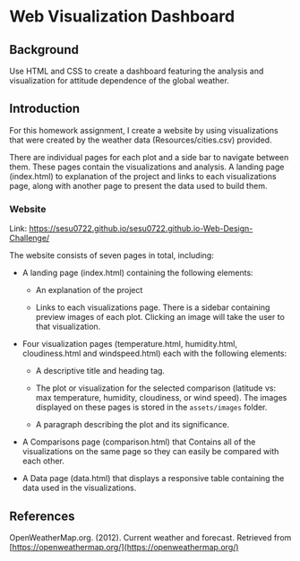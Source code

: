 # Web Visualization Dashboard 

## Background

Use HTML and CSS to create a dashboard featuring the analysis and visualization for attitude dependence of the global weather.


## Introduction

For this homework assignment, I create a website by using visualizations that were created by the weather data (Resources/cities.csv) provided.

There are individual pages for each plot and a side bar to navigate between them. These pages contain the visualizations and analysis. A landing page (index.html) to explanation of the project and links to each visualizations page, along with another page to present the data used to build them.

### Website

Link: https://sesu0722.github.io/sesu0722.github.io-Web-Design-Challenge/

The website consists of seven pages in total, including:

* A landing page (index.html) containing the following elements:

  * An explanation of the project

  * Links to each visualizations page. There is a sidebar containing preview images of each plot. Clicking an image will take the user to that visualization.

* Four visualization pages (temperature.html, humidity.html, cloudiness.html and windspeed.html) each with the following elements:

  * A descriptive title and heading tag.

  * The plot or visualization for the selected comparison (latitude vs: max temperature, humidity, cloudiness, or wind speed). The images displayed on these pages is stored in the `assets/images` folder.

  * A paragraph describing the plot and its significance.

* A Comparisons page (comparison.html) that Contains all of the visualizations on the same page so they can easily be compared with each other.

* A Data page (data.html) that displays a responsive table containing the data used in the visualizations.


## References

OpenWeatherMap.org. (2012). Сurrent weather and forecast. Retrieved from [https://openweathermap.org/](https://openweathermap.org/)


